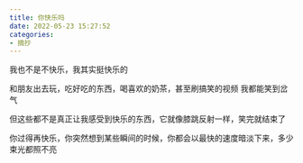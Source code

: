 ```yaml
---
title: 你快乐吗
date: 2022-05-23 15:27:52
categories: 
- 摘抄
---
```


我也不是不快乐，我其实挺快乐的

和朋友出去玩，吃好吃的东西，喝喜欢的奶茶，甚至刷搞笑的视频
我都能笑到岔气

但这些都不是真正让我感受到快乐的东西，它就像膝跳反射一样，笑完就结束了

你过得再快乐，你突然想到某些瞬间的时候，你都会以最快的速度暗淡下来，多少束光都照不亮